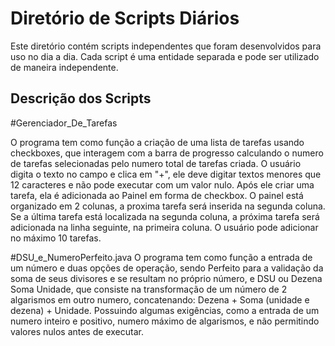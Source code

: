 # Diretório de Scripts Diários

Este diretório contém scripts independentes que foram desenvolvidos para uso no dia a dia. Cada script é uma entidade separada e pode ser utilizado de maneira independente.

## Descrição dos Scripts


#Gerenciador_De_Tarefas

O programa tem como função a criação de uma lista de tarefas usando checkboxes, que interagem com a barra de progresso calculando o numero de tarefas selecionadas pelo numero total de tarefas criada.
O usuário digita o texto no campo e clica em "+", ele deve digitar textos menores que 12 caracteres e não pode executar com um valor nulo.
Após ele criar uma tarefa, ela é adicionada ao Painel em forma de checkbox. O painel está organizado em 2 colunas, a proxima tarefa será inserida na segunda coluna. 
Se a última tarefa está localizada na segunda coluna, a próxima tarefa será adicionada na linha seguinte, na primeira coluna. O usuário pode adicionar no máximo 10 tarefas.

#DSU_e_NumeroPerfeito.java
O programa tem como função a entrada de um número e duas opções de operação, sendo Perfeito para a validação da soma de seus divisores e se resultam no próprio número, e DSU ou Dezena Soma Unidade, que consiste na transformação de um número de 2 algarismos em outro numero, concatenando: Dezena + Soma (unidade e dezena) + Unidade.
Possuindo algumas exigências, como a entrada de um numero inteiro e positivo, numero máximo de algarismos, e não permitindo valores nulos antes de executar. 
